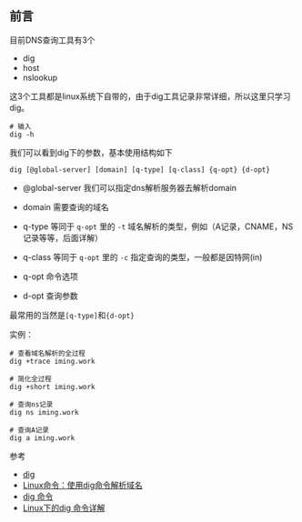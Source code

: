 ## 前言

目前DNS查询工具有3个
- dig
- host
- nslookup

这3个工具都是linux系统下自带的，由于dig工具记录非常详细，所以这里只学习dig。

```
# 输入
dig -h
```
我们可以看到dig下的参数，基本使用结构如下

```
dig [@global-server] [domain] [q-type] [q-class] {q-opt} {d-opt}
```

- @global-server
    我们可以指定dns解析服务器去解析domain

- domain
    需要查询的域名

- q-type 等同于 `q-opt` 里的 `-t`
    域名解析的类型，例如（A记录，CNAME，NS记录等等，后面详解）

- q-class 等同于 `q-opt` 里的 `-c`
    指定查询的类型，一般都是因特网(in)

- q-opt 命令选项

- d-opt 查询参数

最常用的当然是`[q-type]`和`{d-opt}`

实例：

```
# 查看域名解析的全过程
dig +trace iming.work

# 简化全过程
dig +short iming.work

# 查询ns记录
dig ns iming.work

# 查询A记录
dig a iming.work
```

参考

- [dig](https://ftp.isc.org/isc/bind/9.11.0a1/doc/arm/man.dig.html)
- [Linux命令：使用dig命令解析域名](https://blog.csdn.net/reyleon/article/details/12976889)
- [dig 命令](https://www.ibm.com/support/knowledgecenter/zh/ssw_aix_72/com.ibm.aix.cmds2/dig.htm)
- [Linux下的dig 命令详解](http://blog.51cto.com/41961/238942)
